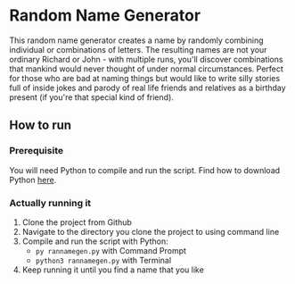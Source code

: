 # Random Name Generator
This random name generator creates a name by randomly combining individual or combinations of letters. The resulting names are not your ordinary Richard or John - with multiple runs, you'll discover combinations that mankind would never thought of under normal circumstances.
Perfect for those who are bad at naming things but would like to write silly stories full of inside jokes and parody of real life friends and relatives as a birthday present (if you're that special kind of friend).

## How to run
### Prerequisite
You will need Python to compile  and run the script. Find how to download Python [here](https://www.python.org/downloads/).

### Actually running it
1. Clone the project from Github
1. Navigate to the directory you clone the project to using command line
1. Compile and run the script with Python:
    * `py rannamegen.py` with Command Prompt
    * `python3 rannamegen.py` with Terminal
1. Keep running it until you find a name that you like
